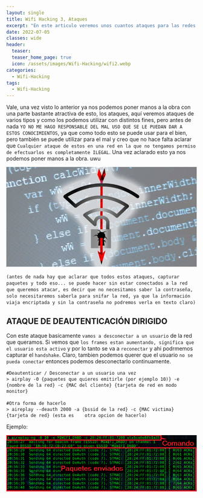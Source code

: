 ```yaml
---
layout: single
title: Wifi Hacking 3, Ataques
excerpt: "En este articulo veremos unos cuantos ataques para las redes WPA y WPA 2, los cuales podremos lanzar con distintas finalidades."
date: 2022-07-05
classes: wide
header:
  teaser: 
  teaser_home_page: true
  icon: /assets/images/Wifi-Hacking/wifi2.webp
categories:
  - Wifi-Hacking
tags:  
  - Wifi-Hacking
---
```


Vale, una vez visto lo anterior ya nos podemos poner manos a la obra con una parte bastante atractiva de esto, los ataques, aquí veremos ataques de varios tipos y como los podemos utilizar con distintos fines, pero antes de nada `YO NO ME HAGO RESPONSABLE DEL MAL USO QUE SE LE PUEDAN DAR A ESTOS CONOCIMIENTOS`, ya que como todo esto se puede usar para el bien, pero también se puede utilizar para el mal y creo que no hace falta aclarar que `Cualquier ataque de estos en una red en la que no tengamos permiso de efectuarlos es completamente ILEGAL`. Una vez aclarado esto ya nos podemos poner manos a la obra. uwu

![](/assets/images/Wifi-Hacking/wifi-hacking.jpg)

`(antes de nada hay que aclarar que todos estos ataques, capturar paquetes y todo eso... se puede hacer sin estar conectados a la red que queremos atacar, es decir que no necesitamos saber la contraseña, solo necesitaremos saberla para snifar la red, ya que la información viaja encriptada y sin la contraseña no podremos verla en texto claro)`

## ATAQUE DE DEAUTENTICACIÓN DIRIGIDO

Con este ataque basicamente `vamos a desconectar a un usuario` de la red que queramos. Si vemos que `los frames estan aumentando, significa que el usuario esta activo` y por lo tanto se va a `reconectar` y ahi podrmemos capturar el `handshake`. Claro, tambien podemos querer que el usuario `no se pueda conectar` entonces podemos desconectarlo continuamente.

```
#Deautenticar / Desconectar a un usuario una vez
> airplay -0 {paquetes que quieres emitirle (por ejemplo 10)} -e {nombre de la red} -c {MAC del cliente} {tarjeta de red en modo monitor}

#Otra forma de hacerlo
> aireplay --deauth 2000 -a {bssid de la red} -c {MAC victima} {tarjeta de red} (esta es 	otra opcion de hacerlo)
```

Ejemplo:

![](/assets/images/Wifi-Hacking/Deauth-dirigido.PNG)




